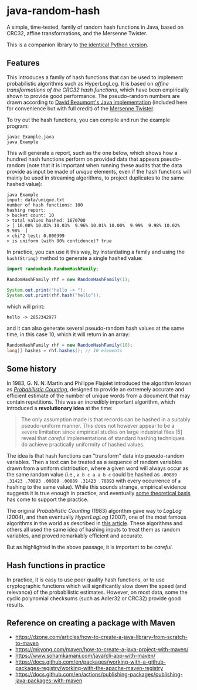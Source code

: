# java-random-hash

A simple, time-tested, family of random hash functions in Java, based on CRC32,
affine transformations, and the Mersenne Twister.

This is a companion library to [the identical Python version](https://github.com/jlumbroso/python-random-hash).

## Features

This introduces a family of hash functions that can be used to implement probabilistic
algorithms such as HyperLogLog. It is based on _affine transformations of the CRC32 hash
functions_, which have been empirically shown to provide good performance. The pseudo-random
numbers are drawn according to
[David Beaumont's Java implementation](http://www.math.sci.hiroshima-u.ac.jp/~m-mat/MT/VERSIONS/JAVA/MTRandom.java)
(included here for convenience but with full credit) of the
[Mersenne Twister](http://www.math.sci.hiroshima-u.ac.jp/~m-mat/MT/emt.html).

To try out the hash functions, you can compile and run the example program:

```shell
javac Example.java
java Example
```

This will generate a report, such as the one below, which shows how a hundred
hash functions perform on provided data that appears pseudo-random (note that it
is important when running these audits that the data provide as input be made
of _unique_ elements, even if the hash functions will mainly be used in streaming
algorithms, to project duplicates to the same hashed value):

```
java Example
input: data/unique.txt
number of hash functions: 100
hashing report:
> bucket count: 10
> total values hashed: 1670700
> [ 10.00% 10.03% 10.03%  9.96% 10.01% 10.00%  9.99%  9.98% 10.02%  9.98%  ]
> chi^2 test: 0.000399
> is uniform (with 90% confidence)? true
```

In practice, you can use it this way, by instantiating a family and using the
`hash(String)` method to generate a single hashed value:

```java
import randomhash.RandomHashFamily;

RandomHashFamily rhf = new RandomHashFamily(1);

System.out.print("hello -> ");
System.out.print(rhf.hash("hello"));
```

which will print:

```
hello -> 2852342977
```

and it can also generate several pseudo-random hash values at the same time,
in this case 10, which it will return in an array:

```java
RandomHashFamily rhf = new RandomHashFamily(10);
long[] hashes = rhf.hashes(); // 10 elements
```

## Some history

In 1983, G. N. N. Martin and Philippe Flajolet introduced the algorithm known
as [_Probabilistic Counting_](http://algo.inria.fr/flajolet/Publications/FlMa85.pdf),
designed to provide an extremely accurate and efficient
estimate of the number of unique words from a document that may contain repetitions.
This was an incredibly important algorithm, which introduced a **revolutionary idea**
at the time:

> The only assumption made is that records can be hashed in a suitably pseudo-uniform
> manner. This does not however appear to be a severe limitation since empirical
> studies on large industrial files [5] reveal that _careful_ implementations of
> standard hashing techniques do achieve practically uniformity of hashed values.

The idea is that hash functions can "transform" data into pseudo-random variables.
Then a text can be treated as a sequence of random variables drawn from a uniform
distribution, where a given word will always occur as the same random value (i.e.,
`a b c a a b c` could be hashed as `.00889 .31423 .70893 .00889 .00889 .31423 .70893` with
every occurrence of `a` hashing to the same value). While this sounds strange,
empirical evidence suggests it is true enough in practice, and eventually [some
theoretical basis](https://people.seas.harvard.edu/~salil/research/streamhash-Jun10.pdf)
has come to support the practice.

The original _Probabilistic Counting_ (1983) algorithm gave way to _LogLog_ (2004),
and then eventually _HyperLogLog_ (2007), one of the most famous algorithms in the
world as described in [this article](https://arxiv.org/abs/1805.00612). These algorithms
and others all used the same idea of hashing inputs to treat them as random variables,
and proved remarkably efficient and accurate.

But as highlighted in the above passage, it is important to be _careful_.

## Hash functions in practice

In practice, it is easy to use poor quality hash functions, or to use cryptographic
functions which will significantly slow down the speed (and relevance) of the
probabilistic estimates. However, on most data, some the cyclic polynomial checksums
(such as Adler32 or CRC32) provide good results.

## Reference on creating a package with Maven

- https://dzone.com/articles/how-to-create-a-java-library-from-scratch-to-maven
- https://mkyong.com/maven/how-to-create-a-java-project-with-maven/
- https://www.sohamkamani.com/java/cli-app-with-maven/
- https://docs.github.com/en/packages/working-with-a-github-packages-registry/working-with-the-apache-maven-registry
- https://docs.github.com/en/actions/publishing-packages/publishing-java-packages-with-maven
